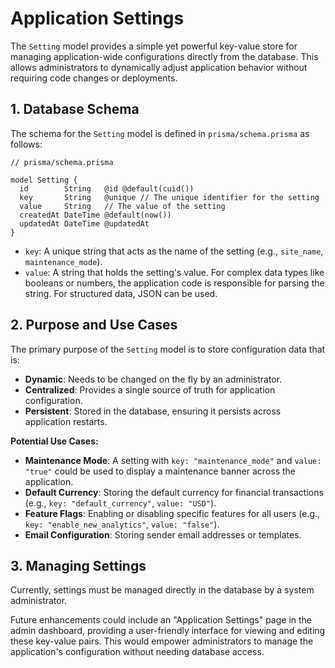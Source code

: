 # Application Settings

The `Setting` model provides a simple yet powerful key-value store for managing application-wide configurations directly from the database. This allows administrators to dynamically adjust application behavior without requiring code changes or deployments.

## 1. Database Schema

The schema for the `Setting` model is defined in `prisma/schema.prisma` as follows:

```prisma
// prisma/schema.prisma

model Setting {
  id        String   @id @default(cuid())
  key       String   @unique // The unique identifier for the setting
  value     String   // The value of the setting
  createdAt DateTime @default(now())
  updatedAt DateTime @updatedAt
}
```

*   `key`: A unique string that acts as the name of the setting (e.g., `site_name`, `maintenance_mode`).
*   `value`: A string that holds the setting's value. For complex data types like booleans or numbers, the application code is responsible for parsing the string. For structured data, JSON can be used.

## 2. Purpose and Use Cases

The primary purpose of the `Setting` model is to store configuration data that is:

*   **Dynamic**: Needs to be changed on the fly by an administrator.
*   **Centralized**: Provides a single source of truth for application configuration.
*   **Persistent**: Stored in the database, ensuring it persists across application restarts.

**Potential Use Cases:**

*   **Maintenance Mode**: A setting with `key: "maintenance_mode"` and `value: "true"` could be used to display a maintenance banner across the application.
*   **Default Currency**: Storing the default currency for financial transactions (e.g., `key: "default_currency"`, `value: "USD"`).
*   **Feature Flags**: Enabling or disabling specific features for all users (e.g., `key: "enable_new_analytics"`, `value: "false"`).
*   **Email Configuration**: Storing sender email addresses or templates.

## 3. Managing Settings

Currently, settings must be managed directly in the database by a system administrator.

Future enhancements could include an "Application Settings" page in the admin dashboard, providing a user-friendly interface for viewing and editing these key-value pairs. This would empower administrators to manage the application's configuration without needing database access.